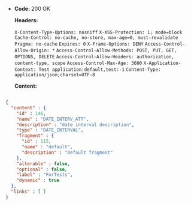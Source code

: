 * **Code:** 200 OK

  **Headers:**

  `X-Content-Type-Options: nosniff`
  `X-XSS-Protection: 1; mode=block`
  `Cache-Control: no-cache, no-store, max-age=0, must-revalidate`
  `Pragma: no-cache`
  `Expires: 0`
  `X-Frame-Options: DENY`
  `Access-Control-Allow-Origin: *`
  `Access-Control-Allow-Methods: POST, PUT, GET, OPTIONS, DELETE`
  `Access-Control-Allow-Headers: authorization, content-type, scope`
  `Access-Control-Max-Age: 3600`
  `X-Application-Context: Test application:default,test:-1`
  `Content-Type: application/json;charset=UTF-8`

  **Content:**

```json

{
  "content" : {
    "id" : 146,
    "name" : "DATE_INTERV_ATT",
    "description" : "date interval description",
    "type" : "DATE_INTERVAL",
    "fragment" : {
      "id" : 115,
      "name" : "default",
      "description" : "Default fragment"
    },
    "alterable" : false,
    "optional" : false,
    "label" : "ForTests",
    "dynamic" : true
  },
  "links" : [ ]
}
```
